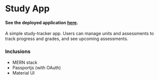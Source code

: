 # Study App
#### See the deployed application [here](https://pure-shore-38641.herokuapp.com/).

A simple study-tracker app. Users can manage units and assessments to track progress and grades, and see upcoming assessments. 

### Inclusions
- MERN stack
- Passportjs (with OAuth)
- Material UI
